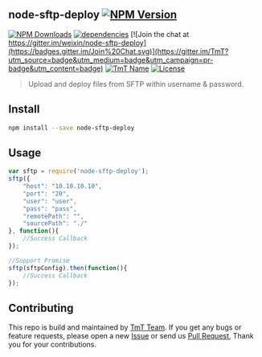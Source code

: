 ## node-sftp-deploy [![NPM Version](http://img.shields.io/npm/v/sftp2.svg?style=flat)](https://www.npmjs.com/package/node-sftp-deploy "Package version")

[![NPM Downloads](https://img.shields.io/npm/dm/node-sftp-deploy.svg?style=flat)](https://www.npmjs.com/package/node-sftp-deploy "NPM Downloads")
[![dependencies](https://img.shields.io/david/weixin/node-sftp-deploy.svg)](https://ci.appveyor.com/project/weixin/node-sftp-deploy "Dependencies")
[![Join the chat at https://gitter.im/weixin/node-sftp-deploy](https://badges.gitter.im/Join%20Chat.svg)](https://gitter.im/TmT?utm_source=badge&utm_medium=badge&utm_campaign=pr-badge&utm_content=badge)
[![TmT Name](https://img.shields.io/badge/Team-TmT-brightgreen.svg?style=flat)](https://github.com/orgs/TmT/people "Tencent Moe Team")
[![License](https://img.shields.io/badge/license-MIT-blue.svg?style=flat)](http://opensource.org/licenses/MIT "Feel free to contribute.") 

> Upload and deploy files from SFTP within username & password.

## Install


```bash
npm install --save node-sftp-deploy
```

## Usage

```javascript
var sftp = require('node-sftp-deploy');
sftp({
    "host": "10.10.10.10",
    "port": "20",
    "user": "user",
    "pass": "pass",
    "remotePath": "",
    "sourcePath": "./"
}, function(){
    //Success Callback
});

//Support Promise
sftp(sftpConfig).then(function(){
    //Success Callback
});
```


## Contributing

This repo is build and maintained by [TmT Team](https://github.com/orgs/TmT/people).
If you get any bugs or feature requests, please open a new [Issue](https://github.com/weixin/node-sftp-deploy/issues) or send us [Pull Request](https://github.com/weixin/node-sftp-deploy/pulls), Thank you for your contributions.
